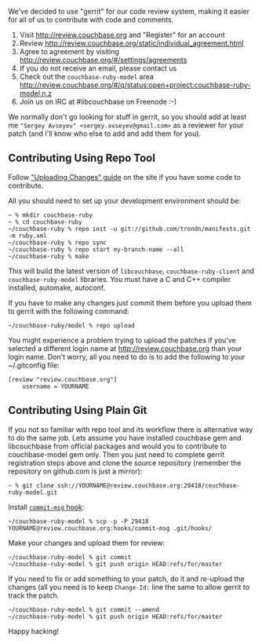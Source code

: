We've decided to use "gerrit" for our code review system, making it
easier for all of us to contribute with code and comments.

  1. Visit http://review.couchbase.org and "Register" for an account
  2. Review http://review.couchbase.org/static/individual_agreement.html
  3. Agree to agreement by visiting http://review.couchbase.org/#/settings/agreements
  4. If you do not receive an email, please contact us
  5. Check out the `couchbase-ruby-model` area http://review.couchbase.org/#/q/status:open+project:couchbase-ruby-model,n,z
  6. Join us on IRC at #libcouchbase on Freenode :-)

We normally don't go looking for stuff in gerrit, so you should add at
least me `"Sergey Avseyev" <sergey.avseyev@gmail.com>` as a reviewer
for your patch (and I'll know who else to add and add them for you).

## Contributing Using Repo Tool

Follow ["Uploading Changes" guide][1] on the site if you have some code to contribute.

All you should need to set up your development environment should be:

    ~ % mkdir couchbase-ruby
    ~ % cd couchbase-ruby
    ~/couchbase-ruby % repo init -u git://github.com/trondn/manifests.git -m ruby.xml
    ~/couchbase-ruby % repo sync
    ~/couchbase-ruby % repo start my-branch-name --all
    ~/couchbase-ruby % make

This will build the latest version of `libcouchbase`,
`couchbase-ruby-client` and `couchbase-ruby-model` libraries. You must
have a C and C++ compiler installed, automake, autoconf.

If you have to make any changes just commit them before you upload
them to gerrit with the following command:

    ~/couchbase-ruby/model % repo upload

You might experience a problem trying to upload the patches if you've
selected a different login name at http://review.couchbase.org than
your login name. Don't worry, all you need to do is to add the
following to your ~/.gitconfig file:

    [review "review.couchbase.org"]
        username = YOURNAME

## Contributing Using Plain Git

If you not so familiar with repo tool and its workflow there is
alternative way to do the same job. Lets assume you have installed
couchbase gem and libcouchbase from official packages and would you to
contribute to couchbase-model gem only. Then you just need to complete
gerrit registration steps above and clone the source repository
(remember the repository on github.com is just a mirror):

    ~ % git clone ssh://YOURNAME@review.couchbase.org:29418/couchbase-ruby-model.git

Install [`commit-msg` hook][2]:

    ~/couchbase-ruby-model % scp -p -P 29418 YOURNAME@review.couchbase.org:hooks/commit-msg .git/hooks/

Make your changes and upload them for review:

    ~/couchbase-ruby-model % git commit
    ~/couchbase-ruby-model % git push origin HEAD:refs/for/master

If you need to fix or add something to your patch, do it and re-upload
the changes (all you need is to keep `Change-Id:` line the same to
allow gerrit to track the patch.

    ~/couchbase-ruby-model % git commit --amend
    ~/couchbase-ruby-model % git push origin HEAD:refs/for/master

Happy hacking!

[1]: http://review.couchbase.org/Documentation/user-upload.html
[2]: http://review.couchbase.org/Documentation/user-changeid.html
